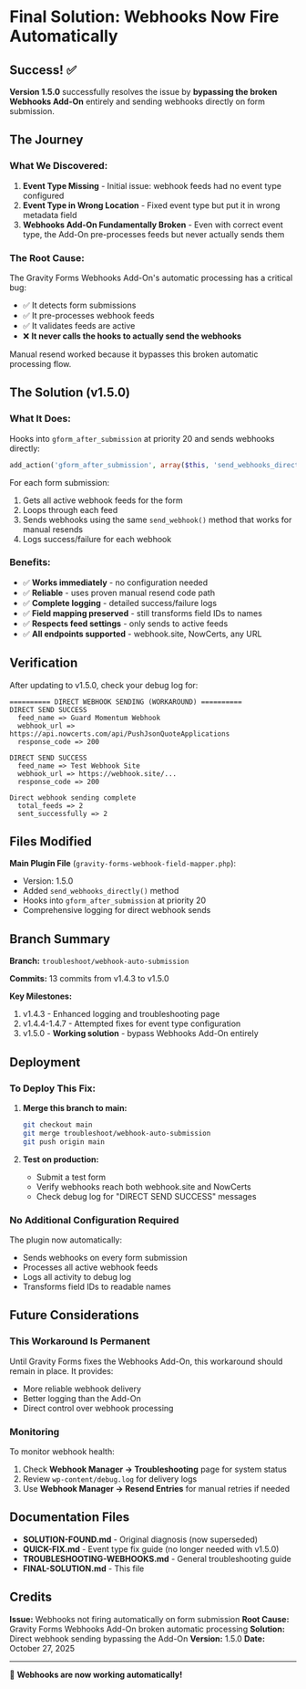 # Final Solution: Webhooks Now Fire Automatically

## Success! ✅

**Version 1.5.0** successfully resolves the issue by **bypassing the broken Webhooks Add-On** entirely and sending webhooks directly on form submission.

## The Journey

### What We Discovered:

1. **Event Type Missing** - Initial issue: webhook feeds had no event type configured
2. **Event Type in Wrong Location** - Fixed event type but put it in wrong metadata field
3. **Webhooks Add-On Fundamentally Broken** - Even with correct event type, the Add-On pre-processes feeds but never actually sends them

### The Root Cause:

The Gravity Forms Webhooks Add-On's automatic processing has a critical bug:
- ✅ It detects form submissions
- ✅ It pre-processes webhook feeds
- ✅ It validates feeds are active
- ❌ **It never calls the hooks to actually send the webhooks**

Manual resend worked because it bypasses this broken automatic processing flow.

## The Solution (v1.5.0)

### What It Does:

Hooks into `gform_after_submission` at priority 20 and sends webhooks directly:

```php
add_action('gform_after_submission', array($this, 'send_webhooks_directly'), 20, 2);
```

For each form submission:
1. Gets all active webhook feeds for the form
2. Loops through each feed
3. Sends webhooks using the same `send_webhook()` method that works for manual resends
4. Logs success/failure for each webhook

### Benefits:

- ✅ **Works immediately** - no configuration needed
- ✅ **Reliable** - uses proven manual resend code path
- ✅ **Complete logging** - detailed success/failure logs
- ✅ **Field mapping preserved** - still transforms field IDs to names
- ✅ **Respects feed settings** - only sends to active feeds
- ✅ **All endpoints supported** - webhook.site, NowCerts, any URL

## Verification

After updating to v1.5.0, check your debug log for:

```
========== DIRECT WEBHOOK SENDING (WORKAROUND) ==========
DIRECT SEND SUCCESS
  feed_name => Guard Momentum Webhook
  webhook_url => https://api.nowcerts.com/api/PushJsonQuoteApplications
  response_code => 200

DIRECT SEND SUCCESS
  feed_name => Test Webhook Site
  webhook_url => https://webhook.site/...
  response_code => 200

Direct webhook sending complete
  total_feeds => 2
  sent_successfully => 2
```

## Files Modified

**Main Plugin File** (`gravity-forms-webhook-field-mapper.php`):
- Version: 1.5.0
- Added `send_webhooks_directly()` method
- Hooks into `gform_after_submission` at priority 20
- Comprehensive logging for direct webhook sends

## Branch Summary

**Branch:** `troubleshoot/webhook-auto-submission`

**Commits:** 13 commits from v1.4.3 to v1.5.0

**Key Milestones:**
1. v1.4.3 - Enhanced logging and troubleshooting page
2. v1.4.4-1.4.7 - Attempted fixes for event type configuration
3. v1.5.0 - **Working solution** - bypass Webhooks Add-On entirely

## Deployment

### To Deploy This Fix:

1. **Merge this branch to main:**
   ```bash
   git checkout main
   git merge troubleshoot/webhook-auto-submission
   git push origin main
   ```

2. **Test on production:**
   - Submit a test form
   - Verify webhooks reach both webhook.site and NowCerts
   - Check debug log for "DIRECT SEND SUCCESS" messages

### No Additional Configuration Required

The plugin now automatically:
- Sends webhooks on every form submission
- Processes all active webhook feeds
- Logs all activity to debug log
- Transforms field IDs to readable names

## Future Considerations

### This Workaround Is Permanent

Until Gravity Forms fixes the Webhooks Add-On, this workaround should remain in place. It provides:
- More reliable webhook delivery
- Better logging than the Add-On
- Direct control over webhook processing

### Monitoring

To monitor webhook health:
1. Check **Webhook Manager → Troubleshooting** page for system status
2. Review `wp-content/debug.log` for delivery logs
3. Use **Webhook Manager → Resend Entries** for manual retries if needed

## Documentation Files

- **SOLUTION-FOUND.md** - Original diagnosis (now superseded)
- **QUICK-FIX.md** - Event type fix guide (no longer needed with v1.5.0)
- **TROUBLESHOOTING-WEBHOOKS.md** - General troubleshooting guide
- **FINAL-SOLUTION.md** - This file

## Credits

**Issue:** Webhooks not firing automatically on form submission
**Root Cause:** Gravity Forms Webhooks Add-On broken automatic processing
**Solution:** Direct webhook sending bypassing the Add-On
**Version:** 1.5.0
**Date:** October 27, 2025

---

🎉 **Webhooks are now working automatically!**
